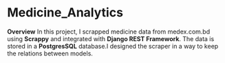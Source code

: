 # Medicine_Analytics
**Overview**
In this project, I scrapped medicine data from  medex.com.bd using **Scrappy** and integrated with **Django REST Framework**. The data is stored in a **PostgresSQL** database.I designed the scraper in a way to keep the relations between models.
